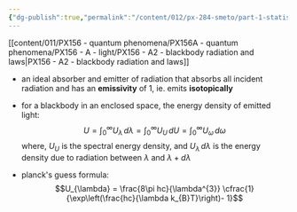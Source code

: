 ```yaml
---
{"dg-publish":true,"permalink":"/content/012/px-284-smeto/part-1-statistical-mechanics/j-photons/px-284-j1-blackbody-radiation/","noteIcon":"1","created":"2025-01-20T10:10:56.584+00:00","updated":"2025-01-20T10:22:38.823+00:00"}
---
```



[[content/011/PX156 - quantum phenomena/PX156A - quantum phenomena/PX156 - A - light/PX156 - A2 - blackbody radiation and laws\|PX156 - A2 - blackbody radiation and laws]]
- an ideal absorber and emitter of radiation that absorbs all incident radiation and has an **emissivity** of $1$, ie. emits **isotopically**
- for a blackbody in an enclosed space, the energy density of emitted light:
$$U = \int_{0}^{\infty}U_{\lambda} \, d\lambda = \int_{0}^{\infty}U_{U} \, dU = \int_{0}^{\infty}U_{\omega} \, d\omega$$
	where, $U_{U}$ is the spectral energy density, and $U_{\lambda}\,d\lambda$ is the energy density due to radiation between $\lambda$ and $\lambda + d\lambda$

- planck's guess formula:
$$U_{\lambda} = \frac{8\pi hc}{\lambda^{3}} \cfrac{1}{\exp\left(\frac{hc}{\lambda k_{B}T}\right)- 1}$$
